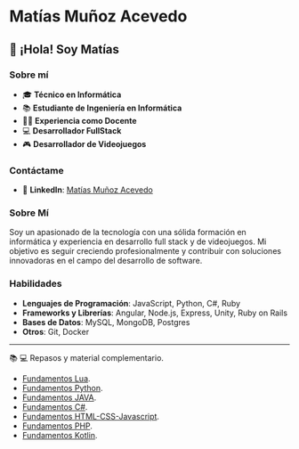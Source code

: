 # Matías Muñoz Acevedo

## 👋 ¡Hola! Soy Matías

### Sobre mí

- 🎓 **Técnico en Informática**
- 📚 **Estudiante de Ingeniería en Informática**
- 👨‍🏫 **Experiencia como Docente**
- 💻 **Desarrollador FullStack**
- 🎮 **Desarrollador de Videojuegos**

### Contáctame

- 👤 **LinkedIn**: [Matías Muñoz Acevedo](https://www.linkedin.com/in/mmunozacevedo/)

### Sobre Mí

Soy un apasionado de la tecnología con una sólida formación en informática y experiencia en desarrollo full stack y de videojuegos. Mi objetivo es seguir creciendo profesionalmente y contribuir con soluciones innovadoras en el campo del desarrollo de software.

### Habilidades

- **Lenguajes de Programación**: JavaScript, Python, C#, Ruby
- **Frameworks y Librerías**: Angular, Node.js, Express, Unity, Ruby on Rails
- **Bases de Datos**: MySQL, MongoDB, Postgres
- **Otros**: Git, Docker

---

📚 💻 Repasos y material complementario.
- [Fundamentos Lua](https://github.com/kmtkei/Fundamentos-Lua).
- [Fundamentos Python](https://github.com/kmtkei/Fundamentos-Python).
- [Fundamentos JAVA](https://github.com/kmtkei/Fundamentos-Java).
- [Fundamentos C#](https://github.com/kmtkei/FundamentosCSharp).
- [Fundamentos HTML-CSS-Javascript](https://github.com/kmtkei/FundamentosHTML).
- [Fundamentos PHP](https://github.com/kmtkei/FundamentosPHP).
- [Fundamentos Kotlin](https://github.com/kmtkei/Fundamentos-Kotlin).
